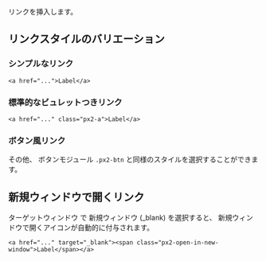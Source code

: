 リンクを挿入します。


## リンクスタイルのバリエーション

### シンプルなリンク

```
<a href="...">Label</a>
```

### 標準的なビュレットつきリンク

```
<a href="..." class="px2-a">Label</a>
```

### ボタン風リンク

その他、 ボタンモジュール `.px2-btn` と同様のスタイルを選択することができます。


## 新規ウィンドウで開くリンク

ターゲットウィンドウ で 新規ウィンドウ (_blank) を選択すると、 新規ウィンドウで開くアイコンが自動的に付与されます。

```
<a href="..." target="_blank"><span class="px2-open-in-new-window">Label</span></a>
```
